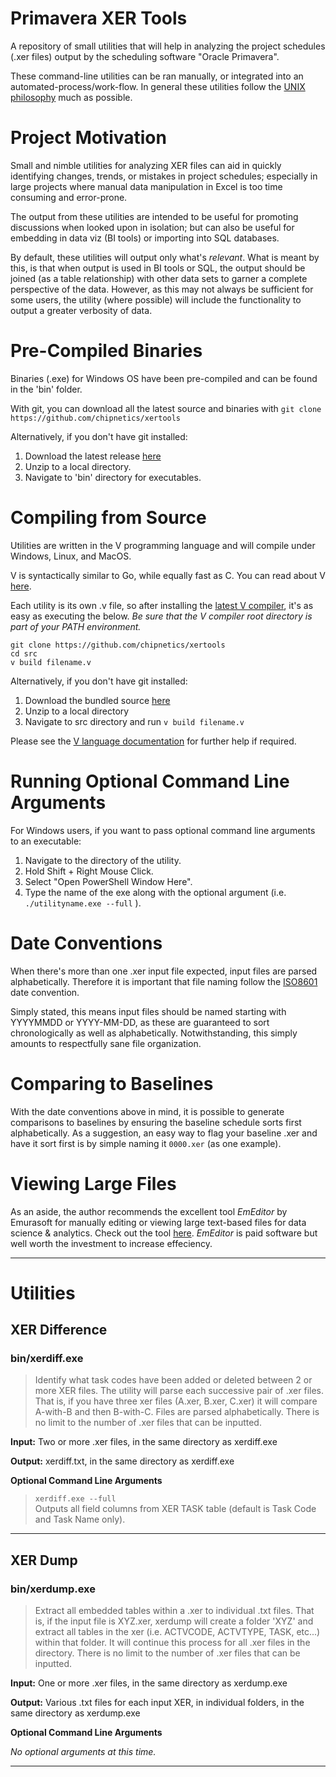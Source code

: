 # Primavera XER Tools

A repository of small utilities that will help in analyzing the project schedules (.xer files) output by the scheduling software "Oracle Primavera".

These command-line utilities can be ran manually, or integrated into an automated-process/work-flow.  In general these utilities follow the [UNIX philosophy](https://en.wikipedia.org/wiki/Unix_philosophy) much as possible.

# Project Motivation

Small and nimble utilities for analyzing XER files can aid in quickly identifying changes, trends, or mistakes in project schedules; especially in large projects where manual data manipulation in Excel is too time consuming and error-prone.

The output from these utilities are intended to be useful for promoting discussions when looked upon in isolation; but can also be useful for embedding in data viz (BI tools) or importing into SQL databases.  

By default, these utilities will output only what's _relevant_.  What is meant by this, is that when output is used in BI tools or SQL, the output should be joined (as a table relationship) with other data sets to garner a complete perspective of the data.  However, as this may not always be sufficient for some users, the utility (where possible) will include the functionality to output a greater verbosity of data.

# Pre-Compiled Binaries

Binaries (.exe) for Windows OS have been pre-compiled and can be found in the 'bin' folder.

With git, you can download all the latest source and binaries with `git clone https://github.com/chipnetics/xertools`

Alternatively, if you don't have git installed:

1. Download the latest release [here](https://github.com/chipnetics/xertools/archive/refs/heads/master.zip)
2. Unzip to a local directory.
3. Navigate to 'bin' directory for executables.

# Compiling from Source

Utilities are written in the V programming language and will compile under Windows, Linux, and MacOS.

V is syntactically similar to Go, while equally fast as C.  You can read about V [here](https://vlang.io/).

Each utility is its own .v file, so after installing the [latest V compiler](https://github.com/vlang/v/releases/), it's as easy as executing the below.  _Be sure that the V compiler root directory is part of your PATH environment._

```
git clone https://github.com/chipnetics/xertools
cd src
v build filename.v
```
Alternatively, if you don't have git installed:

1. Download the bundled source [here](https://github.com/chipnetics/xertools/archive/refs/heads/main.zip)
2. Unzip to a local directory
3. Navigate to src directory and run `v build filename.v`

Please see the [V language documentation](https://github.com/vlang/v/blob/master/doc/docs.md) for further help if required.

# Running Optional Command Line Arguments

For Windows users, if you want to pass optional command line arguments to an executable:

1. Navigate to the directory of the utility.
2. Hold Shift + Right Mouse Click.
3. Select "Open PowerShell Window Here".
4. Type the name of the exe along with the optional argument (i.e. `./utilityname.exe --full` ).

# Date Conventions

When there's more than one .xer input file expected, input files are parsed alphabetically. Therefore it is important that file naming follow the [ISO8601](https://en.wikipedia.org/wiki/ISO_8601) date convention.

Simply stated, this means input files should be named starting with YYYYMMDD or YYYY-MM-DD, as these are guaranteed to sort chronologically as well as alphabetically.  Notwithstanding, this simply amounts to respectfully sane file organization.

# Comparing to Baselines

With the date conventions above in mind, it is possible to generate comparisons to baselines by ensuring the baseline schedule sorts first alphabetically. As a suggestion, an easy way to flag your baseline .xer and have it sort first is by simple naming it `0000.xer` (as one example).

# Viewing Large Files

As an aside, the author recommends the excellent tool _EmEditor_ by Emurasoft for manually editing or viewing large text-based files for data science & analytics. Check out the tool [here](https://www.emeditor.com/).  _EmEditor_ is paid software but well worth the investment to increase effeciency.

*** 

# Utilities

## XER Difference
### bin/xerdiff.exe 
> Identify what task codes have been added or deleted between 2 or more XER files. The utility will parse each successive pair of .xer files.  That is, if you have three xer files (A.xer, B.xer, C.xer) it will compare A-with-B and then B-with-C.  Files are parsed alphabetically.  There is no limit to the number of .xer files that can be inputted.

**Input:** Two or more .xer files, in the same directory as xerdiff.exe

**Output:** xerdiff.txt, in the same directory as xerdiff.exe

**Optional Command Line Arguments** 

> `xerdiff.exe --full`  
Outputs all field columns from XER TASK table (default is Task Code and Task Name only).

---
## XER Dump
### bin/xerdump.exe 
> Extract all embedded tables within a .xer to individual .txt files.  That is, if the input file is XYZ.xer, xerdump will create a folder 'XYZ' and extract all tables in the xer (i.e. ACTVCODE, ACTVTYPE, TASK, etc...) within that folder.  It will continue this process for all .xer files in the directory. There is no limit to the number of .xer files that can be inputted.

**Input:** One or more .xer files, in the same directory as xerdump.exe

**Output:** Various .txt files for each input XER, in individual folders, in the same directory as xerdump.exe

**Optional Command Line Arguments** 

_No optional arguments at this time._

----


